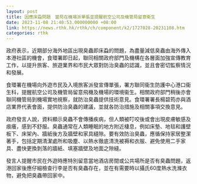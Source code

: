 ```yaml
---
layout: post
title: 因應床蝨問題　當局在機場派單張並提醒航空公司及機管局留意衛生
date: 2023-11-08 21:40:53.000000000 +08:00
link: https://news.rthk.hk/rthk/ch/component/k2/1727028-20231108.htm
categories: rthk
---
```


政府表示，近期部分海外地區出現臭蟲即床蝨的問題，為盡量減低臭蟲由海外傳入本港社區的機會，食環署即日起，聯同相關政府部門及機構在各層面加強宣傳教育工作，以提升旅客、旅遊業界和市民大眾對防治臭蟲的認識，並且會密切監察情況和發展。

食環署在機場向外遊市民及入境旅客派發宣傳單張，署方聯同衞生防護中心港口衞生科，提醒航空公司及機管局留意飛機及機場的環境衞生。相關政府部門稍後亦會聯同機管局到機場實地視察，就防治臭蟲提供技術意見。食環署署長楊碧筠亦與酒店業界代表會面，提供防治臭蟲的建議，並就各防治措施及相關事項交換意見。

政府發言人說，資料顯示臭蟲不會傳播疾病，但人類被叮咬後或會出現皮膚敏感及痕癢，感到不舒服。臭蟲通常在人類睡眠的地方附近棲息，例如床墊、地毯和護壁板下、床架內、牆紙後方及牆壁和家具縫隙。要有效防治臭蟲，應循保持家居整潔著手，包括定期清潔處所和吸塵、以熱水徹底清洗被褥和衣服、避免使用二手家具、盡快更換剝落的牆紙、填塞牆壁及地面之隙縫。

發言人提醒市民在外遊時應特別留意當地酒店房間或公共場所是否有臭蟲問題，返港回家後應仔細檢查行李是否有臭蟲存在，並在有需要時以攝氏60度熱水洗滌衣物，避免把臭蟲帶回家中。
